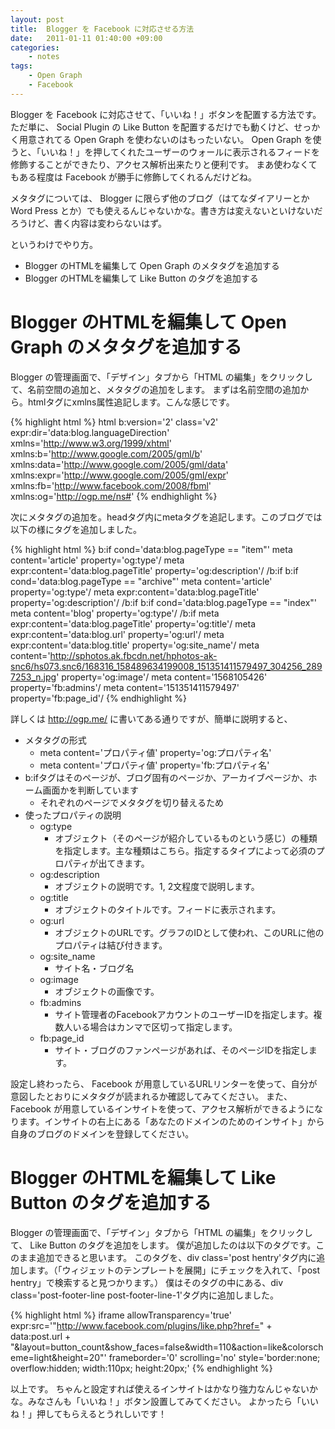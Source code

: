 ```yaml
---
layout: post
title:  Blogger を Facebook に対応させる方法
date:   2011-01-11 01:40:00 +09:00
categories:
    - notes
tags:
    - Open Graph
    - Facebook
---
```


Blogger を Facebook に対応させて、「いいね！」ボタンを配置する方法です。
ただ単に、 Social Plugin の Like Button を配置するだけでも動くけど、せっかく用意されてる Open Graph を使わないのはもったいない。
Open Graph を使うと、「いいね！」を押してくれたユーザーのウォールに表示されるフィードを修飾することができたり、アクセス解析出来たりと便利です。
まあ使わなくてもある程度は Facebook が勝手に修飾してくれるんだけどね。

メタタグについては、 Blogger に限らず他のブログ（はてなダイアリーとか Word Press とか）でも使えるんじゃないかな。書き方は変えないといけないだろうけど、書く内容は変わらないはず。

というわけでやり方。

- Blogger のHTMLを編集して Open Graph のメタタグを追加する
- Blogger のHTMLを編集して Like Button のタグを追加する

# Blogger のHTMLを編集して Open Graph のメタタグを追加する

Blogger の管理画面で、「デザイン」タブから「HTML の編集」をクリックして、名前空間の追加と、メタタグの追加をします。
まずは名前空間の追加から。htmlタグにxmlns属性追記します。こんな感じです。

{% highlight html %}
html b:version='2' class='v2' expr:dir='data:blog.languageDirection' xmlns='http://www.w3.org/1999/xhtml' xmlns:b='http://www.google.com/2005/gml/b' xmlns:data='http://www.google.com/2005/gml/data' xmlns:expr='http://www.google.com/2005/gml/expr' xmlns:fb='http://www.facebook.com/2008/fbml' xmlns:og='http://ogp.me/ns#'
{% endhighlight %}

次にメタタグの追加を。headタグ内にmetaタグを追記します。このブログでは以下の様にタグを追加しました。

{% highlight html %}
b:if cond='data:blog.pageType == "item"'
    meta content='article' property='og:type'/
    meta expr:content='data:blog.pageTitle' property='og:description'/
/b:if
b:if cond='data:blog.pageType == "archive"'
    meta content='article' property='og:type'/
    meta expr:content='data:blog.pageTitle' property='og:description'/
/b:if
b:if cond='data:blog.pageType == "index"'
    meta content='blog' property='og:type'/
/b:if
meta expr:content='data:blog.pageTitle' property='og:title'/
meta expr:content='data:blog.url' property='og:url'/
meta expr:content='data:blog.title' property='og:site_name'/
meta content='http://sphotos.ak.fbcdn.net/hphotos-ak-snc6/hs073.snc6/168316_158489634199008_151351411579497_304256_2897253_n.jpg' property='og:image'/
meta content='1568105426' property='fb:admins'/
meta content='151351411579497' property='fb:page_id'/
{% endhighlight %}

詳しくは http://ogp.me/ に書いてある通りですが、簡単に説明すると、

- メタタグの形式
    - meta content='プロパティ値' property='og:プロパティ名'
    - meta content='プロパティ値' property='fb:プロパティ名'
- b:ifタグはそのページが、ブログ固有のページか、アーカイブページか、ホーム画面かを判断しています
    - それぞれのページでメタタグを切り替えるため
- 使ったプロパティの説明
    - og:type
        - オブジェクト（そのページが紹介しているものという感じ）の種類を指定します。主な種類はこちら。指定するタイプによって必須のプロパティが出てきます。
    - og:description
        - オブジェクトの説明です。1, 2文程度で説明します。
    - og:title
        - オブジェクトのタイトルです。フィードに表示されます。
    - og:url
        - オブジェクトのURLです。グラフのIDとして使われ、このURLに他のプロパティは結び付きます。
    - og:site_name
        - サイト名・ブログ名
    - og:image
        - オブジェクトの画像です。
    - fb:admins
        - サイト管理者のFacebookアカウントのユーザーIDを指定します。複数人いる場合はカンマで区切って指定します。
    - fb:page_id
        - サイト・ブログのファンページがあれば、そのページIDを指定します。

設定し終わったら、 Facebook が用意しているURLリンターを使って、自分が意図したとおりにメタタグが読まれるか確認してみてください。
また、Facebook が用意しているインサイトを使って、アクセス解析ができるようになります。インサイトの右上にある「あなたのドメインのためのインサイト」から自身のブログのドメインを登録してください。

# Blogger のHTMLを編集して Like Button のタグを追加する

Blogger の管理画面で、「デザイン」タブから「HTML の編集」をクリックして、 Like Button のタグを追加をします。
僕が追加したのは以下のタグです。このまま追加できると思います。
このタグを、div class='post hentry'タグ内に追加します。（「ウィジェットのテンプレートを展開」にチェックを入れて、「post hentry」で検索すると見つかります。）
僕はそのタグの中にある、div class='post-footer-line post-footer-line-1'タグ内に追加しました。

{% highlight html %}
iframe allowTransparency='true' expr:src='"http://www.facebook.com/plugins/like.php?href=" + data:post.url + "&layout=button_count&show_faces=false&width=110&action=like&colorscheme=light&height=20"' frameborder='0' scrolling='no' style='border:none; overflow:hidden; width:110px; height:20px;'
{% endhighlight %}

以上です。
ちゃんと設定すれば使えるインサイトはかなり強力なんじゃないかな。みなさんも「いいね！」ボタン設置してみてください。
よかったら「いいね！」押してもらえるとうれしいです！
